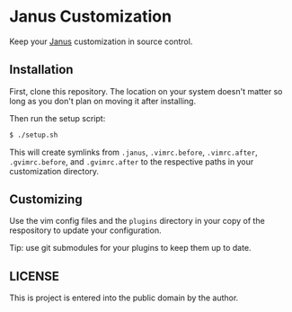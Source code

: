 # Janus Customization

Keep your [Janus](https://github.com/carlhuda/janus) customization in
source control.

## Installation

First, clone this repository. The location on your system doesn't matter
so long as you don't plan on moving it after installing.

Then run the setup script:

```bash
$ ./setup.sh
```

This will create symlinks from `.janus`, `.vimrc.before`, `.vimrc.after`,
`.gvimrc.before`, and `.gvimrc.after` to the respective paths in your
customization directory.

## Customizing

Use the vim config files and the `plugins` directory in your copy of the
respository to update your configuration.

Tip: use git submodules for your plugins to keep them up to date.

## LICENSE

This is project is entered into the public domain by the author.
